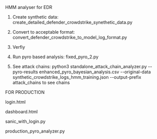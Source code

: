 HMM analyser for EDR

1. Create synthetic data: create_detailed_defender_crowdstrike_synethetic_data.py

2. Convert to acceptable format: convert_defender_crowdstrike_to_model_log_format.py
3. Verfiy
4. Run pyro based analysis: fixed_pyro_2.py
5. See attack chains: python3 standalone_attack_chain_analyzer.py     --pyro-results enhanced_pyro_bayesian_analysis.csv    --original-data synthetic_crowdstrike_logs_hmm_training.json    --output-prefix attack_chains to see chains

FOR PRODUCTION

login.html


dashboard.html


sanic_with_login.py

production_pyro_analyzer.py

